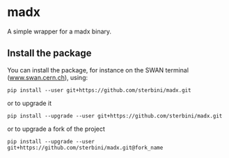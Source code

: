 # madx
A simple wrapper for a madx binary.

## Install the package
You can install the package, for instance on the SWAN terminal (www.swan.cern.ch), using:
```
pip install --user git+https://github.com/sterbini/madx.git
```
or to upgrade it
```
pip install --upgrade --user git+https://github.com/sterbini/madx.git
```
or to upgrade a fork of the project
```
pip install --upgrade --user git+https://github.com/sterbini/madx.git@fork_name
```

